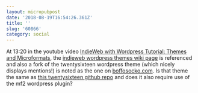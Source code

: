 ```yaml
---
layout: micropubpost
date: '2018-08-19T16:54:26.361Z'
title: ''
slug: '60866'
category: social
---
```

At 13:20 in the youtube video <a href="https://www.youtube.com/watch?v=Xo29yq7d4is">IndieWeb with Wordpress Tutorial: Themes and Microformats</a>, the <a href="https://indieweb.org/WordPress/Themes">indieweb wordpress themes wiki page</a> is referenced and also a fork of the twentysixteen wordpress theme (which nicely displays mentions!) is noted as the one on <a href="https://boffosocko.com">boffosocko.com</a>. Is that theme the same as <a href="https://github.com/chrisaldrich/twentysixteen">this twentysixteen github repo</a> and does it also require use of the mf2 wordpress plugin?
